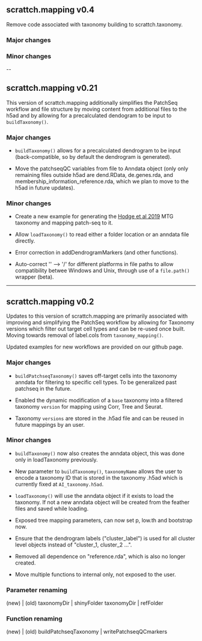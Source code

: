 ## scrattch.mapping v0.4

Remove code associated with taxonomy building to scrattch.taxonomy.

### Major changes

### Minor changes

--

## scrattch.mapping v0.21

This version of scrattch.mapping additionally simplifies the PatchSeq workflow and file structure by moving content from additional files to the h5ad and by allowing for a precalculated dendogram to be input to `buildTaxonomy()`.

### Major changes

* `buildTaxonomy()` allows for a precalculated dendrogram to be input (back-compatible, so by default the dendrogram is generated).

* Move the patchseqQC variables from file to Anndata object (only only remaining files outside h5ad are dend.RData, de.genes.rda, and membership_information_reference.rda, which we plan to move to the h5ad in future updates).

### Minor changes

* Create a new example for generating the [Hodge et al 2019](https://www.nature.com/articles/s41586-019-1506-7) MTG taxonomy and mapping patch-seq to it.

* Allow `loadTaxonomy()` to read either a folder location or an anndata file directly.

* Error correction in addDendrogramMarkers (and other functions).
  
* Auto-correct '\' --> '/' for different platforms in file paths to allow compatibility betwee Windows and Unix, through use of a `file.path()` wrapper (beta).

---

## scrattch.mapping v0.2

Updates to this version of scrattch.mapping are primarily associated with improving and simplifying the PatchSeq workflow by allowing for Taxonomy versions which filter out target cell types and can be re-used once built. Moving towards removal of label.cols from `taxonomy_mapping()`.

Updated examples for new workflows are provided on our github page.

### Major changes

* `buildPatchseqTaxonomy()` saves off-target cells into the taxonomy anndata for filtering to specific cell types. To be generalized past patchseq in the future.

* Enabled the dynamic modification of a `base` taxonomy into a filtered taxonomy `version` for mapping using Corr, Tree and Seurat.

* Taxonomy `versions` are stored in the .h5ad file and can be reused in future mappings by an user.

### Minor changes

* `buildTaxonomy()` now also creates the anndata object, this was done only in loadTaxonomy previously.

* New parameter to `buildTaxonomy()`, `taxonomyName` allows the user to encode a taxonomy ID that is stored in the taxonomy .h5ad which is currently fixed at `AI_taxonomy.h5ad`.

* `loadTaxonomy()` will use the anndata object if it exists to load the taxonomy. If not a new anndata object will be created from the feather files and saved while loading. 

* Exposed tree mapping parameters, can now set p, low.th and bootstrap now.

* Ensure that the dendrogram labels ("cluster_label") is used for all cluster level objects instead of "cluster_1, cluster_2 ...".

* Removed all dependence on "reference.rda", which is also no longer created.

* Move multiple functions to internal only, not exposed to the user.

### Parameter renaming

(new) | (old)
taxonomyDir | shinyFolder
taxonomyDir | refFolder

### Function renaming
(new) | (old)
buildPatchseqTaxonomy | writePatchseqQCmarkers

